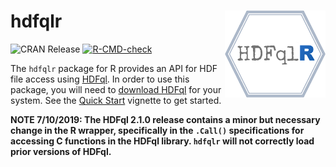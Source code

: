 # hdfqlr <a href='https://github.com/mkoohafkan/hdfqlr'><img src='man/figures/logo.png' align="right" height="139" /></a>
<!-- badges: start -->
![CRAN Release](https://www.r-pkg.org/badges/version-last-release/hdfqlr)
[![R-CMD-check](https://github.com/mkoohafkan/hdfqlr/actions/workflows/R-CMD-check.yaml/badge.svg)](https://github.com/mkoohafkan/hdfqlr/actions/workflows/R-CMD-check.yaml)
<!-- badges: end -->

The `hdfqlr` package for R provides an API for HDF file access using 
[HDFql](http://www.hdfql.com/). In order to use this package, you will 
need to [download HDFql](http://www.hdfql.com/#download) for your 
system. See the [Quick Start](vignettes/quickstart.md) vignette to 
get started.

**NOTE 7/10/2019: The HDFql 2.1.0 release contains a
minor but necessary change in the R wrapper, specifically in
the `.Call()` specifications for accessing C functions in
the HDFql library. `hdfqlr` will not correctly load prior 
versions of HDFql.**
